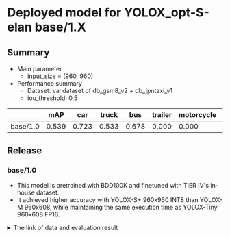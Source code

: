 # Deployed model for YOLOX_opt-S-elan base/1.X
## Summary

- Main parameter
  - input_size = (960, 960)
- Performance summary
  - Dataset: val dataset of db_gsm8_v2 + db_jpntaxi_v1
  - iou_threshold: 0.5

|          | mAP    | car    | truck  | bus    | trailer | motorcycle | pedestrian | bicycle | unknown |
| -------- | ------ | ------ | ------ | ------ | ------ | ------ | ------ | ------ | ------ |
| base/1.0 | 0.539  | 0.723  | 0.533  | 0.678  | 0.000  | 0.000  | 0.632  | 0.131  | 0.000  |

## Release

### base/1.0

- This model is pretrained with BDD100K and finetuned with TIER IV's in-house dataset.
- It achieved higher accuracy with YOLOX-S+ 960x960 INT8 than YOLOX-M 960x608, while maintaining the same execution time as YOLOX-Tiny 960x608 FP16.

<details>
<summary> The link of data and evaluation result </summary>

- Model
  - Training dataset: BDD100K and db_gsm8_v2 + db_jpntaxi_v1 (total frames: 104356)
  - [Config file path](https://github.com/tier4/AWML/blob/main/projects/YOLOX_opt_elan/configs/t4dataset/YOLOX_opt-S-DynamicRecognition/yolox-s-opt-elan_960x960_300e_t4dataset.py)
  - Training results [model-zoo]
    - [logs.zip](https://download.autoware-ml-model-zoo.tier4.jp/autoware-ml/models/yolox-opt-elan/yolox-s-roi/t4base/v1.0/logs.zip)
    - [checkpoint_best.pth](https://download.autoware-ml-model-zoo.tier4.jp/autoware-ml/models/yolox-opt-elan/yolox-s-roi/t4base/v1.0/epoch_24.pth)
    - [config.py](https://download.autoware-ml-model-zoo.tier4.jp/autoware-ml/models/yolox-opt-elan/yolox-s-roi/t4base/v1.0/yolox-s-opt-elan_960x960_300e_t4dataset.py)
  - train time: NVIDIA RTX 6000 4GB * 1 * 600 epochs = 14 days
- Evaluation result with DB JPNTAXI v2.0 Nishishinjuku  (total frames: 1200):

```python
---------------iou_thr: 0.5---------------
+------------+------+-------+--------+-------+
| class      | gts  | dets  | recall | ap    |
+------------+------+-------+--------+-------+
| unknown    | 0    | 0     | 0.000  | 0.000 |
| car        | 8749 | 65683 | 0.853  | 0.723 |
| truck      | 3877 | 45562 | 0.702  | 0.533 |
| bus        | 316  | 3812  | 0.747  | 0.678 |
| trailer    | 0    | 11    | 0.000  | 0.000 |
| motorcycle | 0    | 0     | 0.000  | 0.000 |
| pedestrian | 2963 | 30943 | 0.749  | 0.632 |
| bicycle    | 383  | 10958 | 0.178  | 0.131 |
+------------+------+-------+--------+-------+
| mAP        |      |       |        | 0.539 |
+------------+------+-------+--------+-------+

```

</details>

